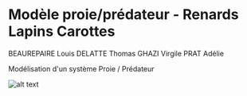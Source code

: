 # Modèle proie/prédateur - Renards Lapins Carottes

BEAUREPAIRE Louis
DELATTE Thomas
GHAZI Virgile
PRAT Adélie


Modélisation d'un système Proie / Prédateur

![alt text](https://data.photofunky.net/output/image/b/a/0/9/ba0992/photofunky.gif "renard")
